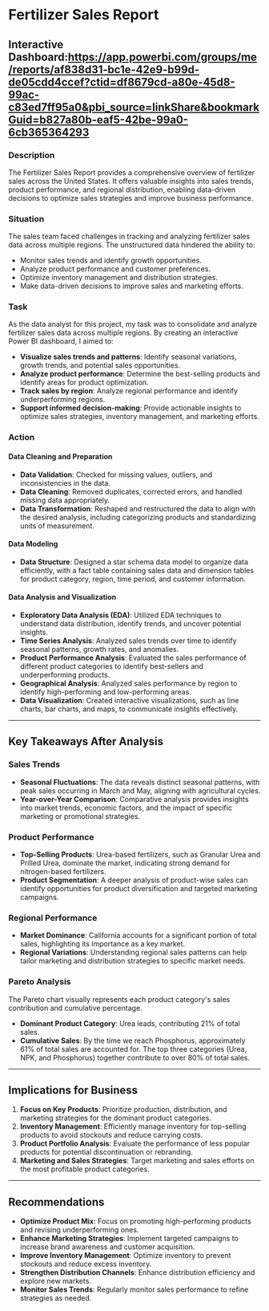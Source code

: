 # Fertilizer Sales Report

## Interactive Dashboard:https://app.powerbi.com/groups/me/reports/af838d31-bc1e-42e9-b99d-de05cdd4ccef?ctid=df8679cd-a80e-45d8-99ac-c83ed7ff95a0&pbi_source=linkShare&bookmarkGuid=b827a80b-eaf5-42be-99a0-6cb365364293

### Description
The Fertilizer Sales Report provides a comprehensive overview of fertilizer sales across the United States. It offers valuable insights into sales trends, product performance, and regional distribution, enabling data-driven decisions to optimize sales strategies and improve business performance.

### Situation
The sales team faced challenges in tracking and analyzing fertilizer sales data across multiple regions. The unstructured data hindered the ability to:
- Monitor sales trends and identify growth opportunities.
- Analyze product performance and customer preferences.
- Optimize inventory management and distribution strategies.
- Make data-driven decisions to improve sales and marketing efforts.

### Task
As the data analyst for this project, my task was to consolidate and analyze fertilizer sales data across multiple regions. By creating an interactive Power BI dashboard, I aimed to:
- **Visualize sales trends and patterns**: Identify seasonal variations, growth trends, and potential sales opportunities.
- **Analyze product performance**: Determine the best-selling products and identify areas for product optimization.
- **Track sales by region**: Analyze regional performance and identify underperforming regions.
- **Support informed decision-making**: Provide actionable insights to optimize sales strategies, inventory management, and marketing efforts.

### Action

#### Data Cleaning and Preparation
- **Data Validation**: Checked for missing values, outliers, and inconsistencies in the data.
- **Data Cleaning**: Removed duplicates, corrected errors, and handled missing data appropriately.
- **Data Transformation**: Reshaped and restructured the data to align with the desired analysis, including categorizing products and standardizing units of measurement.

#### Data Modeling
- **Data Structure**: Designed a star schema data model to organize data efficiently, with a fact table containing sales data and dimension tables for product category, region, time period, and customer information.

#### Data Analysis and Visualization
- **Exploratory Data Analysis (EDA)**: Utilized EDA techniques to understand data distribution, identify trends, and uncover potential insights.
- **Time Series Analysis**: Analyzed sales trends over time to identify seasonal patterns, growth rates, and anomalies.
- **Product Performance Analysis**: Evaluated the sales performance of different product categories to identify best-sellers and underperforming products.
- **Geographical Analysis**: Analyzed sales performance by region to identify high-performing and low-performing areas.
- **Data Visualization**: Created interactive visualizations, such as line charts, bar charts, and maps, to communicate insights effectively.

---

## Key Takeaways After Analysis

### Sales Trends
- **Seasonal Fluctuations**: The data reveals distinct seasonal patterns, with peak sales occurring in March and May, aligning with agricultural cycles.
- **Year-over-Year Comparison**: Comparative analysis provides insights into market trends, economic factors, and the impact of specific marketing or promotional strategies.

### Product Performance
- **Top-Selling Products**: Urea-based fertilizers, such as Granular Urea and Prilled Urea, dominate the market, indicating strong demand for nitrogen-based fertilizers.
- **Product Segmentation**: A deeper analysis of product-wise sales can identify opportunities for product diversification and targeted marketing campaigns.

### Regional Performance
- **Market Dominance**: California accounts for a significant portion of total sales, highlighting its importance as a key market.
- **Regional Variations**: Understanding regional sales patterns can help tailor marketing and distribution strategies to specific market needs.

### Pareto Analysis
The Pareto chart visually represents each product category's sales contribution and cumulative percentage.
- **Dominant Product Category**: Urea leads, contributing 21% of total sales.
- **Cumulative Sales**: By the time we reach Phosphorus, approximately 61% of total sales are accounted for. The top three categories (Urea, NPK, and Phosphorus) together contribute to over 80% of total sales.

---

## Implications for Business

1. **Focus on Key Products**: Prioritize production, distribution, and marketing strategies for the dominant product categories.
2. **Inventory Management**: Efficiently manage inventory for top-selling products to avoid stockouts and reduce carrying costs.
3. **Product Portfolio Analysis**: Evaluate the performance of less popular products for potential discontinuation or rebranding.
4. **Marketing and Sales Strategies**: Target marketing and sales efforts on the most profitable product categories.

---

## Recommendations

- **Optimize Product Mix**: Focus on promoting high-performing products and revising underperforming ones.
- **Enhance Marketing Strategies**: Implement targeted campaigns to increase brand awareness and customer acquisition.
- **Improve Inventory Management**: Optimize inventory to prevent stockouts and reduce excess inventory.
- **Strengthen Distribution Channels**: Enhance distribution efficiency and explore new markets.
- **Monitor Sales Trends**: Regularly monitor sales performance to refine strategies as needed.

